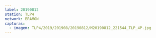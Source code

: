 ```yaml
---
label: 20190812
station: TLP4
network: BRAMON
capturas:
  - imagem: TLP4/2019/201908/20190812/M20190812_221544_TLP_4P.jpg
---
```

